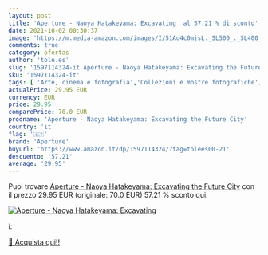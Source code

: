 ```yaml
---
layout: post
title: 'Aperture - Naoya Hatakeyama: Excavating  al 57.21 % di sconto'
date: 2021-10-02 00:30:37
image: 'https://m.media-amazon.com/images/I/51Au4c0mjsL._SL500_._SL400_.jpg'
comments: true
category: ofertas
author: 'tole.es'
slug: '1597114324-it Aperture - Naoya Hatakeyama: Excavating the Future City'
sku: '1597114324-it'
tags: [ 'Arte, cinema e fotografia','Collezioni e mostre fotografiche','Fotografia','Fotografia architettonica','Libri','Singoli fotografi','Storia dellarte per temi e concetti','Storia dellarte, teoria e critica','aperture', ]
actualPrice: 29.95 EUR
currency: EUR
price: 29.95
comparePrice: 70.0 EUR
prodname: 'Aperture - Naoya Hatakeyama: Excavating the Future City'
country: 'it'
flag: '🇮🇹'
brand: 'Aperture'
buyurl: 'https://www.amazon.it/dp/1597114324/?tag=tolees00-21'
descuento: '57.21'
average: '29.95'
---
```


Puoi trovare [Aperture - Naoya Hatakeyama: Excavating the Future City](https://www.amazon.it/dp/1597114324/?tag=tolees00-21) con il prezzo 29.95 EUR (originale: 70.0 EUR) 57.21 % sconto qui:

[![Aperture - Naoya Hatakeyama: Excavating ](https://m.media-amazon.com/images/I/51Au4c0mjsL._SL500_._SL400_.jpg)](https://www.amazon.it/dp/1597114324/?tag=tolees00-21)

ℹ️:


[🛒 Acquista qui!!](https://www.amazon.it/dp/1597114324/?tag=tolees00-21)
